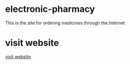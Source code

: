 # electronic-pharmacy
This is the site for ordering medicines through the Internet

# visit website
[visit website](http://cyber-technology.herokuapp.com/) 
